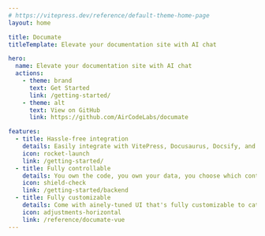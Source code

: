 ```yaml
---
# https://vitepress.dev/reference/default-theme-home-page
layout: home

title: Documate
titleTemplate: Elevate your documentation site with AI chat

hero:
  name: Elevate your documentation site with AI chat
  actions:
    - theme: brand
      text: Get Started
      link: /getting-started/
    - theme: alt
      text: View on GitHub
      link: https://github.com/AirCodeLabs/documate

features:
  - title: Hassle-free integration
    details: Easily integrate with VitePress, Docusaurus, Docsify, and any other doc sites, no AI or LLM knowledge required.
    icon: rocket-launch
    link: /getting-started/
  - title: Fully controllable
    details: You own the code, you own your data, you choose which content to index.
    icon: shield-check
    link: /getting-started/backend
  - title: Fully customizable
    details: Come with ainely-tuned UI that's fully customizable to cater to your specific needs.
    icon: adjustments-horizontal
    link: /reference/documate-vue
---
```

<style>

</style>
